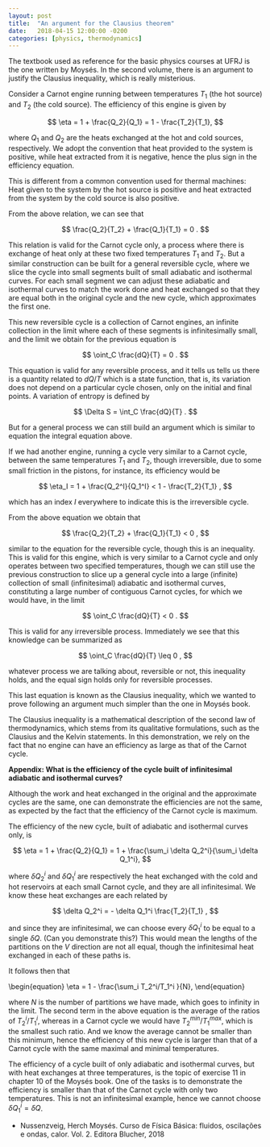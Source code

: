 ```yaml
---
layout: post
title:  "An argument for the Clausius theorem"
date:   2018-04-15 12:00:00 -0200
categories: [physics, thermodynamics]
---
```


The textbook used as reference for the basic
physics courses at UFRJ is the one written by Moysés.
In the second volume, there is an argument
to justify the Clausius inequality, which
is really misterious.

Consider a Carnot engine running between
temperatures $T_1$ (the hot source) and $T_2$
(the cold source).
The efficiency of this engine is
given by

$$ \eta = 1 + \frac{Q_2}{Q_1}
 = 1 - \frac{T_2}{T_1}, 
$$

where $Q_1$ and $Q_2$ are the heats
exchanged at the hot and cold sources,
respectively. We adopt the convention
that heat provided to the system is positive,
while heat extracted from it is negative,
hence the plus sign in the efficiency 
equation.

This is different from a common
convention used for thermal machines: Heat given to the system
by the hot source is positive
and heat extracted from the system by
the cold source is also positive.

From the above relation, we can see that

$$
\frac{Q_2}{T_2} + \frac{Q_1}{T_1} = 0 .
$$

This relation is valid for the Carnot
cycle only, a process where
there is exchange of heat only at these
two fixed temperatures $T_1$ and $T_2$.
But a similar construction can be built
for a general reversible cycle,
where we slice the cycle into small segments
built of small adiabatic and isothermal curves.
For each small segment we can adjust these adiabatic
and isothermal curves to match the work done
and heat exchanged so that they are equal
both in the original cycle and the new cycle,
which approximates the first one.

This new reversible cycle is a 
collection of Carnot engines, an infinite
collection in the limit where each of these
segments is infinitesimally small,
and the limit we obtain for the previous equation
is

$$
\oint_C \frac{dQ}{T} = 0 .
$$

This equation is valid for any reversible process,
and it tells us tells us there is a quantity
related to $dQ/T$ which is a state function, that is,
its variation does not depend on a particular cycle
chosen, only on the initial and final points.
A variation of entropy is defined by

$$
\Delta S = \int_C \frac{dQ}{T} .
$$

But for a general process we can still
build an argument which is similar to
equation the integral equation above.

If we had another engine, running a cycle
very similar to a Carnot cycle,
between the same temperatures
$T_1$ and $T_2$, though
irreversible, due to some small friction in the pistons,
for instance, its efficiency would be

$$
\eta_I = 1 + \frac{Q_2^I}{Q_1^I} < 1 - \frac{T_2}{T_1} ,
$$

which has an index $I$ everywhere to indicate
this is the irreversible cycle.

From the above equation we obtain that

$$
\frac{Q_2}{T_2} + \frac{Q_1}{T_1} < 0 ,
$$

similar to the equation for the reversible cycle, though this is an inequality.
This is valid for this engine, which is very similar
to a Carnot cycle and only operates between
two specified temperatures,
though we can still use the previous
construction to slice up a general
cycle into a large (infinite) collection
of small (infinitesimal) adiabatic and isothermal
curves, constituting a large number of contiguous
Carnot cycles, for which we would have,
in the limit

$$
\oint_C \frac{dQ}{T} < 0 .
$$

This is valid for any irreversible process.
Immediately we see that this knowledge can be summarized
as

$$
\oint_C \frac{dQ}{T} \leq 0 ,
$$

whatever process we are talking about,
reversible or not, this inequality holds, and
the equal sign holds only for reversible processes.

This last equation is known as the Clausius inequality,
which we wanted to prove following an argument
much simpler than the one in Moysés book.

The Clausius inequality is a mathematical description
of the second law of thermodynamics, which stems from
its qualitative formulations,
such as the Clausius and the Kelvin statements.
In this demonstration, we rely on the fact that
no engine can have an efficiency as large
as that of the Carnot cycle.

**Appendix:
What is the efficiency of the cycle built
of infinitesimal adiabatic and isothermal curves?**

Although the work and heat exchanged in
the original and the approximate cycles
are the same, one can demonstrate the
efficiencies are not the same,
as expected by the fact that the efficiency of the Carnot
cycle is maximum.

The efficiency of the new cycle, built of
adiabatic and isothermal curves only, is

$$
\eta = 1 + \frac{Q_2}{Q_1}
= 1 + \frac{\sum_i \delta Q_2^i}{\sum_i \delta Q_1^i},
$$

where $\delta Q_2^i$ and $\delta Q_1^i$ are
respectively the heat exchanged with the cold
and hot reservoirs at each small Carnot cycle,
and they are all infinitesimal.
We know these heat exchanges are each related by

$$
\delta Q_2^i = - \delta Q_1^i \frac{T_2}{T_1} ,
$$

and since they are infinitesimal,
we can choose every $\delta Q_1^i$
to be equal to a single $\delta Q$.
(Can you demonstrate this?)
This would mean the lengths of the partitions
on the $V$ direction are not all equal,
though the infinitesimal heat exchanged 
in each of these paths is.

It follows then that

\begin{equation}
\eta = 1 - \frac{\sum_i T_2^i/T_1^i }{N}, 
\end{equation}

where $N$ is the number of partitions we have made,
which goes to infinity in the limit.
The second term in the above equation is the average of the ratios
of $T_2^i/T_1^i$,
whereas in a Carnot cycle we would have
$T_2^{min}/T_1^{max}$,
which is the smallest such ratio.
And we know the average cannot be smaller than this minimum,
hence the efficiency of this new cycle is larger than
that of a Carnot cycle with the same maximal and minimal temperatures.

The efficiency of a cycle built of only adiabatic and
isothermal curves, but with heat exchanges at three temperatures,
is the topic of exercise 11 in chapter
10 of the Moysés book. One of the tasks is to
demonstrate the efficiency is smaller than that of
the Carnot cycle with only two temperatures.
This is not an infinitesimal example, hence we cannot choose
$\delta Q_1^i = \delta Q$.

- Nussenzveig, Herch Moysés. Curso de Física Básica: fluidos, oscilações e ondas, calor. Vol. 2. Editora Blucher, 2018